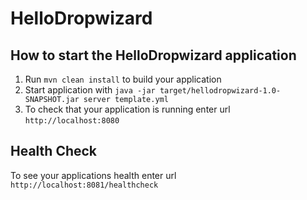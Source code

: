 # HelloDropwizard

How to start the HelloDropwizard application
---

1. Run `mvn clean install` to build your application
1. Start application with `java -jar target/hellodropwizard-1.0-SNAPSHOT.jar server template.yml`
1. To check that your application is running enter url `http://localhost:8080`

Health Check
---

To see your applications health enter url `http://localhost:8081/healthcheck`
